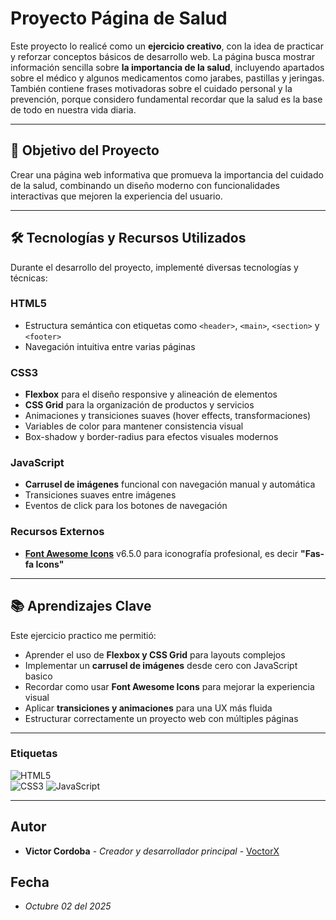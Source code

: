 # Proyecto Página de Salud

Este proyecto lo realicé como un **ejercicio creativo**, con la idea de practicar y reforzar conceptos básicos de desarrollo web. La página busca mostrar información sencilla sobre **la importancia de la salud**, incluyendo apartados sobre el médico y algunos medicamentos como jarabes, pastillas y jeringas. También contiene frases motivadoras sobre el cuidado personal y la prevención, porque considero fundamental recordar que la salud es la base de todo en nuestra vida diaria.

---

## 🎯 Objetivo del Proyecto

Crear una página web informativa que promueva la importancia del cuidado de la salud, combinando un diseño moderno con funcionalidades interactivas que mejoren la experiencia del usuario.

---

## 🛠️ Tecnologías y Recursos Utilizados

Durante el desarrollo del proyecto, implementé diversas tecnologías y técnicas:

### HTML5
- Estructura semántica con etiquetas como `<header>`, `<main>`, `<section>` y `<footer>`
- Navegación intuitiva entre varias páginas

### CSS3
- **Flexbox** para el diseño responsive y alineación de elementos
- **CSS Grid** para la organización de productos y servicios
- Animaciones y transiciones suaves (hover effects, transformaciones)
- Variables de color para mantener consistencia visual
- Box-shadow y border-radius para efectos visuales modernos

### JavaScript
- **Carrusel de imágenes** funcional con navegación manual y automática
- Transiciones suaves entre imágenes
- Eventos de click para los botones de navegación

### Recursos Externos
- **[Font Awesome Icons](https://fontawesome.com/)** v6.5.0 para iconografía profesional, es decir **"Fas-fa Icons"**

---

## 📚 Aprendizajes Clave

Este ejercicio practico me permitió:
- Aprender el uso de **Flexbox y CSS Grid** para layouts complejos
- Implementar un **carrusel de imágenes** desde cero con JavaScript basico
- Recordar como usar **Font Awesome Icons** para mejorar la experiencia visual
- Aplicar **transiciones y animaciones** para una UX más fluida
- Estructurar correctamente un proyecto web con múltiples páginas

---

### Etiquetas
![HTML5](https://img.shields.io/badge/HTML5-5-E34F26?style=for-the-badge&logo=html5&logoColor=white)  
![CSS3](https://img.shields.io/badge/CSS3-3-1572B6?style=for-the-badge&logo=css3&logoColor=white)
![JavaScript](https://img.shields.io/badge/JavaScript-ES6-F7DF1E?style=for-the-badge&logo=javascript&logoColor=black)

---

## Autor 

* **Victor Cordoba** - *Creador y desarrollador principal* - [VoctorX](https://github.com/VoctorX)

## Fecha 
* *Octubre 02 del 2025*

